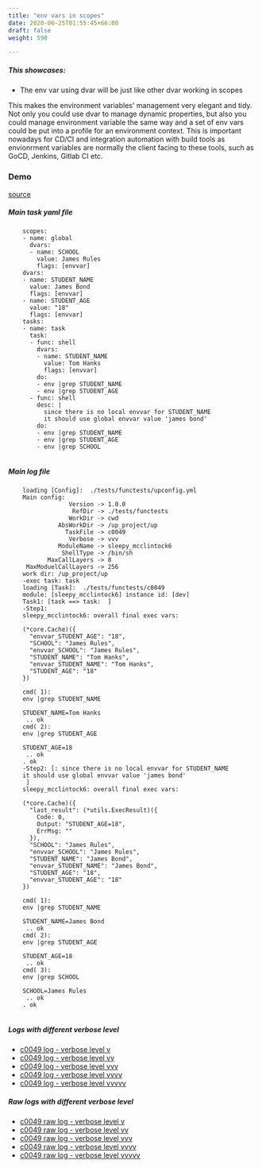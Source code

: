```yaml
---
title: "env vars in scopes"
date: 2020-06-25T01:55:45+66:00
draft: false
weight: 590

---
```


##### This showcases:
  * The env var using dvar will be just like other dvar working in scopes

This makes the environment variables' management very elegant and tidy. Not only you could use dvar to manage dynamic properties, but also you could manage environment variable the same way and a set of env vars could be put into a profile for an environment context. This is important nowadays for CD/CI and integration automation with build tools as envionrment variables are normally the client facing to these tools, such as GoCD, Jenkins, Gitlab CI etc.


### Demo








[source](https://github.com/upcmd/up/blob/master/tests/functests/c0049.yml)

##### Main task yaml file
```
    scopes:
    - name: global
      dvars:
      - name: SCHOOL
        value: James Rules
        flags: [envvar]
    dvars:
    - name: STUDENT_NAME
      value: James Bond
      flags: [envvar]
    - name: STUDENT_AGE
      value: "18"
      flags: [envvar]
    tasks:
    - name: task
      task:
      - func: shell
        dvars:
        - name: STUDENT_NAME
          value: Tom Hanks
          flags: [envvar]
        do:
        - env |grep STUDENT_NAME
        - env |grep STUDENT_AGE
      - func: shell
        desc: |
          since there is no local envvar for STUDENT_NAME
          it should use global envvar value 'james bond'
        do:
        - env |grep STUDENT_NAME
        - env |grep STUDENT_AGE
        - env |grep SCHOOL
    
```
##### Main log file
```
    loading [Config]:  ./tests/functests/upconfig.yml
    Main config:
                 Version -> 1.0.0
                  RefDir -> ./tests/functests
                 WorkDir -> cwd
              AbsWorkDir -> /up_project/up
                TaskFile -> c0049
                 Verbose -> vvv
              ModuleName -> sleepy_mcclintock6
               ShellType -> /bin/sh
           MaxCallLayers -> 8
     MaxModuelCallLayers -> 256
    work dir: /up_project/up
    -exec task: task
    loading [Task]:  ./tests/functests/c0049
    module: [sleepy_mcclintock6] instance id: [dev]
    Task1: [task ==> task:  ]
    -Step1:
    sleepy_mcclintock6: overall final exec vars:
    
    (*core.Cache)({
      "envvar_STUDENT_AGE": "18",
      "SCHOOL": "James Rules",
      "envvar_SCHOOL": "James Rules",
      "STUDENT_NAME": "Tom Hanks",
      "envvar_STUDENT_NAME": "Tom Hanks",
      "STUDENT_AGE": "18"
    })
    
    cmd( 1):
    env |grep STUDENT_NAME
    
    STUDENT_NAME=Tom Hanks
     .. ok
    cmd( 2):
    env |grep STUDENT_AGE
    
    STUDENT_AGE=18
     .. ok
    . ok
    -Step2: [: since there is no local envvar for STUDENT_NAME
    it should use global envvar value 'james bond'
     ]
    sleepy_mcclintock6: overall final exec vars:
    
    (*core.Cache)({
      "last_result": (*utils.ExecResult)({
        Code: 0,
        Output: "STUDENT_AGE=18",
        ErrMsg: ""
      }),
      "SCHOOL": "James Rules",
      "envvar_SCHOOL": "James Rules",
      "STUDENT_NAME": "James Bond",
      "envvar_STUDENT_NAME": "James Bond",
      "STUDENT_AGE": "18",
      "envvar_STUDENT_AGE": "18"
    })
    
    cmd( 1):
    env |grep STUDENT_NAME
    
    STUDENT_NAME=James Bond
     .. ok
    cmd( 2):
    env |grep STUDENT_AGE
    
    STUDENT_AGE=18
     .. ok
    cmd( 3):
    env |grep SCHOOL
    
    SCHOOL=James Rules
     .. ok
    . ok
    
```


##### Logs with different verbose level
* [c0049 log - verbose level v](../../logs/c0049_v)
* [c0049 log - verbose level vv](../../logs/c0049_vv)
* [c0049 log - verbose level vvv](../../logs/c0049_vvvv)
* [c0049 log - verbose level vvvv](../../logs/c0049_vvvv)
* [c0049 log - verbose level vvvvv](../../logs/c0049_vvvvv)

##### Raw logs with different verbose level
* [c0049 raw log - verbose level v](../../reflogs/c0049_v.log)
* [c0049 raw log - verbose level vv](../../reflogs/c0049_vv.log)
* [c0049 raw log - verbose level vvv](../../reflogs/c0049_vvv.log)
* [c0049 raw log - verbose level vvvv](../../reflogs/c0049_vvvv.log)
* [c0049 raw log - verbose level vvvvv](../../reflogs/c0049_vvvvv.log)







